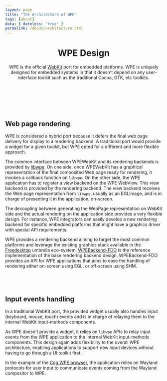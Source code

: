 ```yaml
---
layout: page
title: "The Architecture of WPE"
tags: [about]
data: { dateless: "true" }
permalink: /about/architecture.html
---
```

<style>
main > *, .dotsep {
	padding: 2em 0 3em;
}
.masthead-img {
	padding: 0;
	margin-block: 4em 1em;
}
.masthead-img img {
	max-width: 90%;
	max-width: min(800px,100%);
	margin-block: -2em;
}
</style>

<header class="page">

# WPE Design

WPE is the official [WebKit](https://webkit.org) port for embedded platforms. WPE is uniquely designed
for embedded systems in that it doesn't depend on any user-interface toolkit
such as the traditional Cocoa, GTK, etc toolkits.

</header>

<div class="masthead-img full-bleed" align="center">
<img src="{{ '/assets/img/diagram-WPE-design.svg' | url }}" alt="">
</div>

<section class="dotsep">

## Web page rendering

<p class="leadin">WPE is considered a hybrid port because it defers the final web page delivery for display to a rendering backend. A traditional port would provide a widget for a given toolkit, but WPE opted for a different and more flexible approach.</p>

The common interface between WPEWebKit and its rendering backends is provided by
[libwpe](https://github.com/WebPlatformForEmbedded/libwpe). On one side, once
WPEWebKit has a graphical representation of the final composited Web page ready
for rendering, it invokes a callback function on `libwpe`. On the other side,
the WPE application has to register a view backend on the WPE WebView. This view
backend is provided by the rendering backend. The view backend receives the Web
page representation from `libwpe`, usually as an EGLImage, and is in charge of
presenting it in the application, on-screen.

The decoupling between generating the WebPage representation on WebKit side and
the actual rendering on the application side provides a very flexible design.
For instance, WPE integrators can easily develop a new rendering backend for
specific embedded platforms that might have a graphics driver with special API
requirements.

WPE provides a rendering backend aiming to target the most common platforms and
leverage the existing graphics stack available in the
[Freedesktop](https://freedesktop.org) umbrella eco-system.
[WPEBackend-FDO](https://github.com/Igalia/WPEBackend-FDO) is the reference
implementation of the base rendering backend design. WPEBackend-FDO provides an API
for WPE applications that aims to ease the handling of rendering either
on-screen using EGL, or off-screen using SHM.

</section>

<section>

## Input events handling

<p class="leadin">In a traditional WebKit port, the provided widget usually also handles input
(keyboard, mouse, touch) events and is in charge of relaying them to the
internal WebKit input-methods components.</p>

As WPE doesn't provide a widget, it relies on `libwpe` APIs to relay input
events from the WPE application to the internal WebKit input-methods components.
This design again adds flexibility to the overall WPE architecture, enabling
applications to support new input devices without having to go through a UI
toolkit first.

In the example of the [Cog WPE browser](https://github.com/Igalia/cog), the
application relies on Wayland protocols for user input to communicate events
coming from the Wayland compositor to WPE.

</section>
